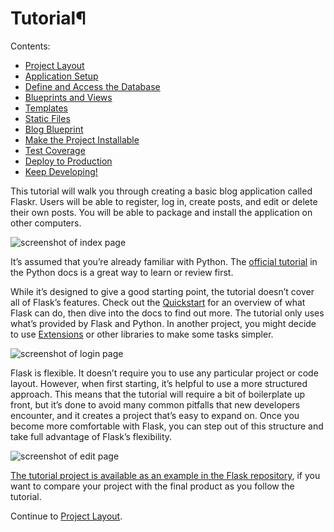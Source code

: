 # Tutorial¶

Contents:

  * [Project Layout](layout/)
  * [Application Setup](factory/)
  * [Define and Access the Database](database/)
  * [Blueprints and Views](views/)
  * [Templates](templates/)
  * [Static Files](static/)
  * [Blog Blueprint](blog/)
  * [Make the Project Installable](install/)
  * [Test Coverage](tests/)
  * [Deploy to Production](deploy/)
  * [Keep Developing!](next/)



This tutorial will walk you through creating a basic blog application called Flaskr. Users will be able to register, log in, create posts, and edit or delete their own posts. You will be able to package and install the application on other computers.

![screenshot of index page](../_images/flaskr_index.png)

It’s assumed that you’re already familiar with Python. The [official tutorial](https://docs.python.org/3/tutorial/) in the Python docs is a great way to learn or review first.

While it’s designed to give a good starting point, the tutorial doesn’t cover all of Flask’s features. Check out the [Quickstart](../quickstart/) for an overview of what Flask can do, then dive into the docs to find out more. The tutorial only uses what’s provided by Flask and Python. In another project, you might decide to use [Extensions](../extensions/) or other libraries to make some tasks simpler.

![screenshot of login page](../_images/flaskr_login.png)

Flask is flexible. It doesn’t require you to use any particular project or code layout. However, when first starting, it’s helpful to use a more structured approach. This means that the tutorial will require a bit of boilerplate up front, but it’s done to avoid many common pitfalls that new developers encounter, and it creates a project that’s easy to expand on. Once you become more comfortable with Flask, you can step out of this structure and take full advantage of Flask’s flexibility.

![screenshot of edit page](../_images/flaskr_edit.png)

[The tutorial project is available as an example in the Flask repository](https://github.com/pallets/flask/tree/3.1.2/examples/tutorial), if you want to compare your project with the final product as you follow the tutorial.

Continue to [Project Layout](layout/).
